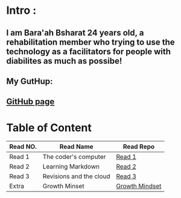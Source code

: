 
# Intro : 
## I am Bara'ah Bsharat 24 years old, a rehabilitation member who trying to use the technology as a facilitators for people with diabilites as much as possibe!
## My GutHup: 
##  [GitHub page](https://github.com/Baraahbsharat)

# Table of Content 
Read NO.     | Read Name     | Read Repo
------------ | ------------- | ------------
Read 1 |The coder's computer |[Read 1](https://baraahbsharat.github.io/reading-notes/Read1)
Read 2 | Learning Markdown |[Read 2](https://baraahbsharat.github.io/reading-notes/Read2)
Read 3 | Revisions and the cloud|[ Read 3](https://baraahbsharat.github.io/reading-notes/Read3)
Extra |Growth Minset |[ Growth Mindset](https://github.com/Baraahbsharat/reading-notes/blob/main/Extra) 





